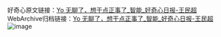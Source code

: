 好奇心原文链接：[Yo 无聊了，想干点正事了_智能_好奇心日报-王民超](https://www.qdaily.com/articles/6846.html)
WebArchive归档链接：[Yo 无聊了，想干点正事了_智能_好奇心日报-王民超](http://web.archive.org/web/20190623171442/https://www.qdaily.com/articles/6846.html)
![image](http://ww3.sinaimg.cn/large/007d5XDply1g3wb6xpllqj30u03ix4qp)